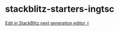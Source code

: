 # stackblitz-starters-ingtsc

[Edit in StackBlitz next generation editor ⚡️](https://stackblitz.com/~/github.com/Kaiolorentini/stackblitz-starters-ingtsc)
